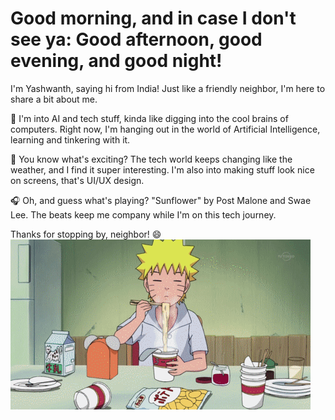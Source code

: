 # Good morning, and in case I don't see ya: Good afternoon, good evening, and good night!

I'm Yashwanth, saying hi from India! Just like a friendly neighbor, I'm here to share a bit about me.

🔭 I'm into AI and tech stuff, kinda like digging into the cool brains of computers. Right now, I'm hanging out in the world of Artificial Intelligence, learning and tinkering with it.

🌱 You know what's exciting? The tech world keeps changing like the weather, and I find it super interesting. I'm also into making stuff look nice on screens, that's UI/UX design.

🎧 Oh, and guess what's playing? "Sunflower" by Post Malone and Swae Lee. The beats keep me company while I'm on this tech journey.

Thanks for stopping by, neighbor! 😄
![Naruto GIF](https://github.com/yashwanthkosuri/yashwanthkosuri/blob/main/Naruto%20GIF.gif)







